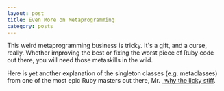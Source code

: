 ```yaml
---
layout: post
title: Even More on Metaprogramming
category: posts
---
```


This weird metaprogramming business is tricky. It's a gift, and a curse,
really. Whether improving the best or fixing the worst piece of Ruby code out
there, you will need those metaskills in the wild.

Here is yet another explanation of the singleton classes (e.g. metaclasses)
from one of the most epic Ruby masters out there, Mr. [_why the licky stiff].

[_why the licky stiff]: http://viewsourcecode.org/why/hacking/seeingMetaclassesClearly.html
